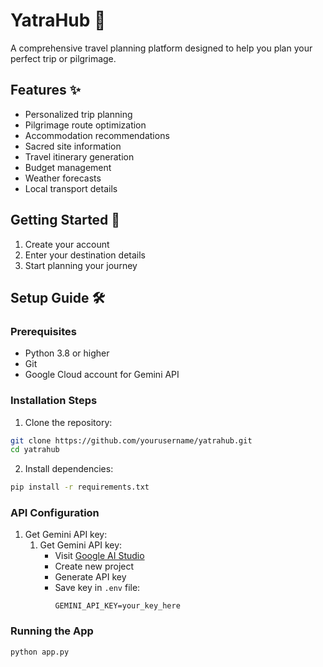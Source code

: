 # YatraHub 🛫

A comprehensive travel planning platform designed to help you plan your perfect trip or pilgrimage.

## Features ✨

- Personalized trip planning
- Pilgrimage route optimization
- Accommodation recommendations
- Sacred site information
- Travel itinerary generation
- Budget management
- Weather forecasts
- Local transport details

## Getting Started 🚀

1. Create your account
2. Enter your destination details
3. Start planning your journey

## Setup Guide 🛠️

### Prerequisites
- Python 3.8 or higher
- Git
- Google Cloud account for Gemini API

### Installation Steps

1. Clone the repository:
```bash
git clone https://github.com/yourusername/yatrahub.git
cd yatrahub
```

2. Install dependencies:
```bash
pip install -r requirements.txt
```

### API Configuration

1. Get Gemini API key:
    1. Get Gemini API key:
        - Visit [Google AI Studio](https://aistudio.google.com/app/apikey)
        - Create new project
        - Generate API key
        - Save key in `.env` file:
          ```
          GEMINI_API_KEY=your_key_here
          ```

### Running the App

```bash
python app.py
```
